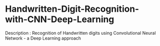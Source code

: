# Handwritten-Digit-Recognition-with-CNN-Deep-Learning
Description : Recognition of Handwritten digits using Convolutional Neural Network - a Deep Learning approach

